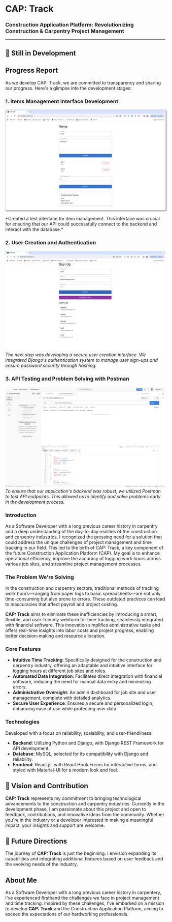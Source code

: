 # CAP: Track
### Construction Application Platform: Revolutionizing Construction & Carpentry Project Management

---

## 🚧 Still in Development

## Progress Report

As we develop CAP: Track, we are committed to transparency and sharing our progress. Here's a glimpse into the development stages:

### 1. Items Management Interface Development

<p align="center">
  <img src="/progress%20images/forum_test.png" alt="Items Management Interface" style="border: 1px solid #ddd; box-shadow: 2px 2px 4px #888;">
</p>
*Created a test interface for item management. This interface was crucial for ensuring that our API could successfully connect to the backend and interact with the database.*

### 2. User Creation and Authentication

![User Signup Interface](/progress%20images/user_signup_test.png)
*The next step was developing a secure user creation interface. We integrated Django's authentication system to manage user sign-ups and ensure password security through hashing.*

### 3. API Testing and Problem Solving with Postman

![Postman API Testing](/progress%20images/postman_aip_testing.png)
*To ensure that our application's backend was robust, we utilized Postman to test API endpoints. This allowed us to identify and solve problems early in the development process.*

### Introduction

As a Software Developer with a long previous career history in carpentry and a deep understanding of the day-to-day realities of the construction and carpentry industries, I recognized the pressing need for a solution that could address the unique challenges of project management and time tracking in our field. This led to the birth of CAP: Track, a key component of the future Construction Application Platform (CAP). My goal is to enhance operational efficiency, improve the accuracy of logging work hours across various job sites, and streamline project management processes.

### The Problem We're Solving

In the construction and carpentry sectors, traditional methods of tracking work hours—ranging from paper logs to basic spreadsheets—are not only time-consuming but also prone to errors. These outdated practices can lead to inaccuracies that affect payroll and project costing. 

**CAP: Track** aims to eliminate these inefficiencies by introducing a smart, flexible, and user-friendly webform for time tracking, seamlessly integrated with financial software. This innovation simplifies administrative tasks and offers real-time insights into labor costs and project progress, enabling better decision-making and resource allocation.

### Core Features

- **Intuitive Time Tracking**: Specifically designed for the construction and carpentry industry, offering an adaptable and intuitive interface for logging hours at different job sites and roles.
- **Automated Data Integration**: Facilitates direct integration with financial software, reducing the need for manual data entry and minimizing errors.
- **Administrative Oversight**: An admin dashboard for job site and user management, complete with detailed analytics.
- **Secure User Experience**: Ensures a secure and personalized login, enhancing ease of use while protecting user data.

### Technologies

Developed with a focus on reliability, scalability, and user-friendliness:
- **Backend**: Utilizing Python and Django, with Django REST Framework for API development.
- **Database**: MySQL, selected for its compatibility with Django and reliability.
- **Frontend**: React.js, with React Hook Forms for interactive forms, and styled with Material-UI for a modern look and feel.

## 🌟 Vision and Contribution

**CAP: Track** represents my commitment to bringing technological advancements to the construction and carpentry industries. Currently in the development phase, I am passionate about this project and open to feedback, contributions, and innovative ideas from the community. Whether you're in the industry or a developer interested in making a meaningful impact, your insights and support are welcome.

## 🔮 Future Directions

The journey of **CAP: Track** is just the beginning. I envision expanding its capabilities and integrating additional features based on user feedback and the evolving needs of the industry.

## About Me

As a Software Developer with a long previous career history in carpentery, I've experienced firsthand the challenges we face in project management and time tracking. Inspired by these challenges, I've embarked on a mission to develop **CAP: Track** and the Construction Application Platform, aiming to exceed the expectations of our hardworking professionals.
